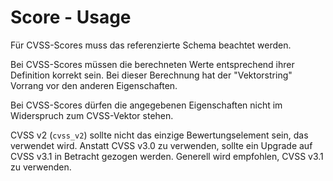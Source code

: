 # Score - Usage

Für CVSS-Scores muss das referenzierte Schema beachtet werden.

Bei CVSS-Scores müssen die berechneten Werte entsprechend ihrer Definition korrekt sein. Bei dieser Berechnung hat der "Vektorstring" Vorrang vor den anderen Eigenschaften.

Bei CVSS-Scores dürfen die angegebenen Eigenschaften nicht im Widerspruch zum CVSS-Vektor stehen.

CVSS v2 (`cvss_v2`) sollte nicht das einzige Bewertungselement sein, das verwendet wird.
Anstatt CVSS v3.0 zu verwenden, sollte ein Upgrade auf CVSS v3.1 in Betracht gezogen werden.
Generell wird empfohlen, CVSS v3.1 zu verwenden.